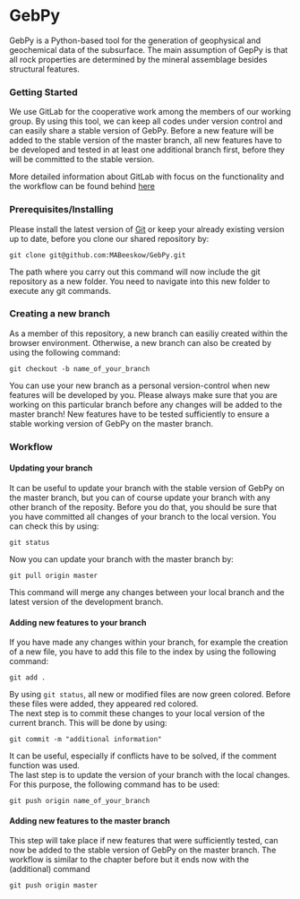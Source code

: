 # GebPy

GebPy is a Python-based tool for the generation of geophysical and geochemical 
data of the subsurface. The main assumption of GepPy is that all rock properties 
are determined by the mineral assemblage besides structural features.

### Getting Started

We use GitLab for the cooperative work among the members of our working group. 
By using this tool, we can keep all codes under version control and can easily 
share a stable version of GebPy.
Before a new feature will be added to the stable version of the master branch,
all new features have to be developed and tested in at least one additional 
branch first, before they will be committed to the stable version.  

More detailed information about GitLab with focus on the functionality and the 
workflow can be found behind [here](https://docs.gitlab.com/ee/gitlab-basics/)

### Prerequisites/Installing

Please install the latest version of 
[Git](https://docs.gitlab.com/ee/topics/git/how_to_install_git/) or keep your
already existing version up to date, before you clone our shared repository by:

```
git clone git@github.com:MABeeskow/GebPy.git
```

The path where you carry out this command will now include the git repository as 
a new folder. You need to navigate into this new folder to execute any git 
commands. 

### Creating a new branch

As a member of this repository, a new branch can easiliy created within the 
browser environment. Otherwise, a new branch can also be created by using the
following command:

```
git checkout -b name_of_your_branch
```

You can use your new branch as a personal version-control when new features will 
be developed by you. Please always make sure that you are working on this 
particular branch before any changes will be added to the master branch! New 
features have to be tested sufficiently to ensure a stable working version of 
GebPy on the master branch.

### Workflow
#### Updating your branch

It can be useful to update your branch with the stable version of GebPy on the
master branch, but you can of course update your branch with any other branch
of the reposity. Before you do that, you should be sure that you have committed 
all changes of your branch to the local version. You can check this by using:

```
git status
```

Now you can update your branch with the master branch by:

```
git pull origin master
```

This command will merge any changes between your local branch and the latest 
version of the development branch.

#### Adding new features to your branch

If you have made any changes within your branch, for example the creation of a 
new file, you have to add this file to the index by using the following command:

```
git add .
```

By using `git status`, all new or modified files are now green colored. Before 
these files were added, they appeared red colored.  
The next step is to commit these changes to your local version of the current
branch. This will be done by using:

```
git commit -m "additional information"
```

It can be useful, especially if conflicts have to be solved, if the comment 
function was used.  
The last step is to update the version of your branch with the local changes. 
For this purpose, the following command has to be used:

```
git push origin name_of_your_branch
```

#### Adding new features to the master branch

This step will take place if new features that were sufficiently tested, can
now be added to the stable version of GebPy on the master branch. The workflow
is similar to the chapter before but it ends now with the (additional) command

```
git push origin master
```
